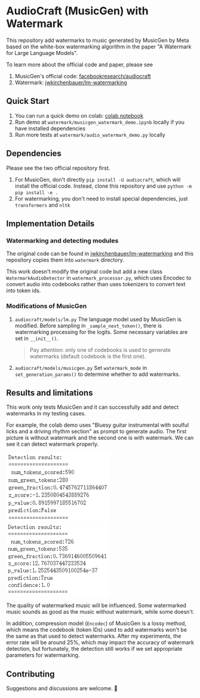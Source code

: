 # AudioCraft (MusicGen) with Watermark
This repository add watermarks to music generated by MusicGen by Meta based on the white-box watermarking algorithm in the paper "A Watermark for Large Language Models".

To learn more about the official code and paper, please see
1. MusicGen's official code: [facebookresearch/audiocraft](https://github.com/facebookresearch/audiocraft)
2. Watermark: [jwkirchenbauer/lm-watermarking](https://github.com/jwkirchenbauer/lm-watermarking)

## Quick Start
1. You can run a quick demo on colab: [colab notebook](https://colab.research.google.com/drive/1l6UHDukS517uGeU8nzMtaf2TY4GJA5i7?usp=sharing)
2. Run demo at `watermark/musicgen_watermark_demo.ipynb` locally if you have installed dependencies
3. Run more tests at `watermark/audio_watermark_demo.py` locally


## Dependencies
Please see the two official repository first.
1. For MusicGen, don't directly `pip install -U audiocraft`, which will install the official code. Instead, clone this repository and use `python -m pip install -e .`
2. For watermarking, you don't need to install special dependencies, just `transformers` and `nltk`

## Implementation Details

### Watermarking and detecting modules
The original code can be found in [jwkirchenbauer/lm-watermarking](https://github.com/jwkirchenbauer/lm-watermarking) and this repository copies them into `watermark` directory.

This work doesn't modify the original code but add a new class `WatermarkAudioDetector` in `watermark_processor.py`, which uses Encodec to convert audio into codebooks rather than uses tokenizers to convert text into token ids.

### Modifications of MusicGen
1. `audiocraft/models/lm.py`
    The language model used by MusicGen is modified. Before sampling in `_sample_next_token()`, there is watermarking processing for the logits. Some necessary variables are set in `__init__()`.

    > Pay attention: only one of codebooks is used to generate watermarks (default codebook is the first one). 

2. `audiocraft/models/musicgen.py`
    Set `watermark_mode` in `set_generation_params()` to determine whether to add watermarks.

## Results and limitations
This work only tests MusicGen and it can successfully add and detect watermarks in my testing cases. 

For example, the colab demo uses "Bluesy guitar instrumental with soulful licks and a driving rhythm section" as prompt to generate audio. The first picture is without watermark and the second one is with watermark. We can see it can detect watermark properly.

![detect_without_wm](assets/detect_without_wm.png)
![detect_with_wm](assets/detect_with_wm.png)

The quality of watermarked music will be influenced. Some watermarked music sounds as good as the music without watermark, while some doesn't.

In addition, compression model (`Encodec`) of MusicGen is a lossy method, which means the codebook (token IDs) used to add watermarks won't be the same as that used to detect watermarks. After my experiments, the error rate will be around 25%, which may impact the accuracy of watermark detection, but fortunately, the detection still works if we set appropriate parameters for watermarking.

## Contributing

 Suggestions and discussions are welcome. 🙂
